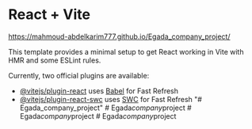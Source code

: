 # React + Vite

https://mahmoud-abdelkarim777.github.io/Egada_company_project/

This template provides a minimal setup to get React working in Vite with HMR and some ESLint rules.

Currently, two official plugins are available:

- [@vitejs/plugin-react](https://github.com/vitejs/vite-plugin-react/blob/main/packages/plugin-react/README.md) uses [Babel](https://babeljs.io/) for Fast Refresh
- [@vitejs/plugin-react-swc](https://github.com/vitejs/vite-plugin-react-swc) uses [SWC](https://swc.rs/) for Fast Refresh
"# Egada_company_project" 
#   E g a d a _ c o m p a n y _ p r o j e c t 
 
 #   E g a d a _ c o m p a n y _ p r o j e c t 
 
 #   E g a d a _ c o m p a n y _ p r o j e c t 
 
 
